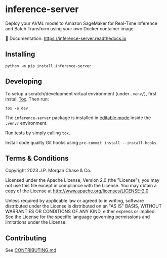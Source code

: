 # inference-server

Deploy your AI/ML   model to Amazon SageMaker for Real-Time Inference and Batch Transform using your own Docker container image.

:blue_book: Documentation: https://inference-server.readthedocs.io


## Installing

```shell
python -m pip install inference-server
```

## Developing

To setup a scratch/development virtual environment (under `.venv/`), first install [Tox][].
Then run:

```shell
tox -e dev
```

The `inference-server` package is installed in [editable mode][] inside the `.venv/` environment.

Run tests by simply calling `tox`.

Install code quality Git hooks using `pre-commit install --install-hooks`.


## Terms & Conditions

Copyright 2023 J.P. Morgan Chase & Co.

Licensed under the Apache License, Version 2.0 (the "License"); you may not use this file except in compliance with
the License. You may obtain a copy of the License at http://www.apache.org/licenses/LICENSE-2.0

Unless required by applicable law or agreed to in writing, software distributed under the License is distributed on an
"AS IS" BASIS, WITHOUT WARRANTIES OR CONDITIONS OF ANY KIND, either express or implied. See the License for the
specific language governing permissions and limitations under the License.


## Contributing

See [CONTRIBUTING.md][]


[Tox]:                  https://tox.wiki
[editable mode]:        https://pip.pypa.io/en/stable/cli/pip_install/#cmdoption-e
[CONTRIBUTING.md]:      https://github.com/jpmorganchase/.github/blob/main/CONTRIBUTING.md
